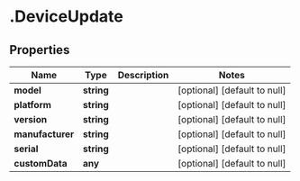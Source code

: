 # .DeviceUpdate

## Properties
Name | Type | Description | Notes
------------ | ------------- | ------------- | -------------
**model** | **string** |  | [optional] [default to null]
**platform** | **string** |  | [optional] [default to null]
**version** | **string** |  | [optional] [default to null]
**manufacturer** | **string** |  | [optional] [default to null]
**serial** | **string** |  | [optional] [default to null]
**customData** | **any** |  | [optional] [default to null]


